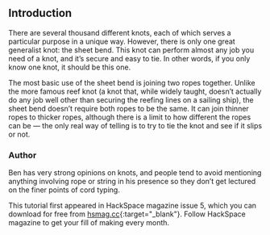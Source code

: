 ## Introduction

There are several thousand different knots, each of which serves a particular purpose in a unique way. However, there is only one great generalist knot: the sheet bend. This knot can perform almost any job you need of a knot, and it’s secure and easy to tie. In other words, if you only know one knot, it should be this one.

The most basic use of the sheet bend is joining two ropes together. Unlike the more famous reef knot (a knot that, while widely taught, doesn’t actually do any job well other than securing the reefing lines on a sailing ship), the sheet bend doesn’t require both ropes to be the same. It can join thinner ropes to thicker ropes, although there is a limit to how different the ropes can be — the only real way of telling is to try to tie the knot and see if it slips or not.

### Author
Ben has very strong opinions on knots, and people tend to avoid mentioning anything involving rope or string in his presence so they don’t get lectured on the finer points of cord typing.

This tutorial first appeared in HackSpace magazine issue 5, which you can download for free from [hsmag.cc](https://hsmag.cc){:target="_blank"}. Follow HackSpace magazine to get your fill of making every month.
